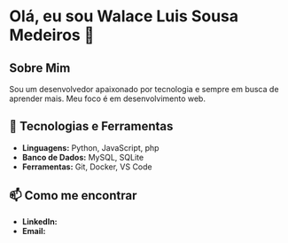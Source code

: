 # Olá, eu sou Walace Luis Sousa Medeiros 👋

## Sobre Mim

Sou um desenvolvedor apaixonado por tecnologia e sempre em busca de aprender mais. Meu foco é em desenvolvimento web. 

## 🔧 Tecnologias e Ferramentas

- **Linguagens:** Python, JavaScript, php
- **Banco de Dados:** MySQL, SQLite
- **Ferramentas:** Git, Docker, VS Code

## 📫 Como me encontrar

- **LinkedIn:** 
- **Email:** 

